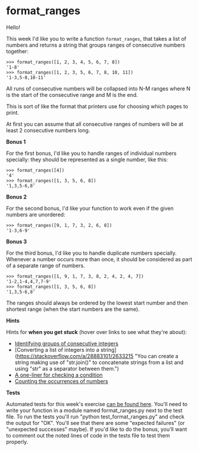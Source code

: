 # format_ranges

Hello!

This week I'd like you to write a function `format_ranges`, that takes a list of numbers and returns a string that groups ranges of consecutive numbers together:

    >>> format_ranges([1, 2, 3, 4, 5, 6, 7, 8])
    '1-8'
    >>> format_ranges([1, 2, 3, 5, 6, 7, 8, 10, 11])
    '1-3,5-8,10-11'

All runs of consecutive numbers will be collapsed into N-M ranges where N is the start of the consecutive range and M is the end.

This is sort of like the format that printers use for choosing which pages to print.

At first you can assume that all consecutive ranges of numbers will be at least 2 consecutive numbers long.

**Bonus 1**

For the first bonus, I'd like you to handle ranges of individual numbers specially: they should be represented as a single number, like this:

    >>> format_ranges([4])
    '4'
    >>> format_ranges([1, 3, 5, 6, 8])
    '1,3,5-6,8'

**Bonus 2**

For the second bonus, I'd like your function to work even if the given numbers are unordered:

    >>> format_ranges([9, 1, 7, 3, 2, 6, 8])
    '1-3,6-9'

**Bonus 3**

For the third bonus, I'd like you to handle duplicate numbers specially. Whenever a number occurs more than once, it should be considered as part of a separate range of numbers.

    >>> format_ranges([1, 9, 1, 7, 3, 8, 2, 4, 2, 4, 7])
    '1-2,1-4,4,7,7-9'
    >>> format_ranges([1, 3, 5, 6, 8])
    '1,3,5-6,8'

The ranges should always be ordered by the lowest start number and then shortest range (when the start numbers are the same).

**Hints**

Hints for **when you get stuck** (hover over links to see what they're about):

*   [Identifying groups of consecutive integers](https://stackoverflow.com/a/2154741/2633215 "A code snippet that identifies groups of consecutive integers")
*   [Converting a list of integers into a string](https://stackoverflow.com/a/28883101/2633215 "You can create a string making use of "str.join()" to concatenate strings from a list and using "str" as a separator between them.")
*   [A one-liner for checking a condition](https://stackoverflow.com/a/394814/2633215 "An inline-if might be handy when handling both a single and multiple number range")
*   [Counting the occurrences of numbers](https://stackoverflow.com/a/23241146/2633215 "collection.Counter can help keep track of duplicate numbers")

**Tests**

Automated tests for this week's exercise [can be found here](https://www.pythonmorsels.com/exercises/f3cd06185c964f5c859bc749c62a411a/tests/). You'll need to write your function in a module named format_ranges.py next to the test file. To run the tests you'll run "python test_format_ranges.py" and check the output for "OK". You'll see that there are some "expected failures" (or "unexpected successes" maybe). If you'd like to do the bonus, you'll want to comment out the noted lines of code in the tests file to test them properly.